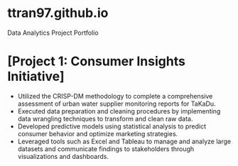 # ttran97.github.io
Data Analytics Project Portfolio

# [Project 1: Consumer Insights Initiative]
* Utilized the CRISP-DM methodology to complete a comprehensive assessment of urban water supplier monitoring reports for
TaKaDu.
* Executed data preparation and cleaning procedures by implementing data wrangling techniques to transform and clean raw data.
* Developed predictive models using statistical analysis to predict consumer behavior and optimize marketing strategies.
* Leveraged tools such as Excel and Tableau to manage and analyze large datasets and communicate findings to stakeholders
through visualizations and dashboards.
